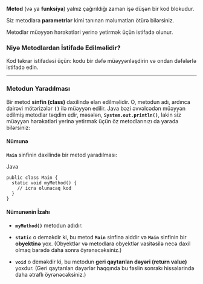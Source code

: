 **Metod** (və ya **funksiya**) yalnız çağırıldığı zaman işə düşən bir kod blokudur.

Siz metodlara **parametrlər** kimi tanınan məlumatları ötürə bilərsiniz.

Metodlar müəyyən hərəkətləri yerinə yetirmək üçün istifadə olunur.

### Niyə Metodlardan İstifadə Edilməlidir?

Kod təkrar istifadəsi üçün: kodu bir dəfə müəyyənləşdirin və ondan dəfələrlə istifadə edin.

---

### Metodun Yaradılması

Bir metod **sinfin (class)** daxilində elan edilməlidir. O, metodun adı, ardınca dairəvi mötərizələr **`()`** ilə müəyyən edilir. Java bəzi əvvəlcədən müəyyən edilmiş metodlar təqdim edir, məsələn, **`System.out.println()`**, lakin siz müəyyən hərəkətləri yerinə yetirmək üçün öz metodlarınızı da yarada bilərsiniz:

#### Nümunə

**`Main`** sinfinin daxilində bir metod yaradılması:

Java

```
public class Main {
  static void myMethod() {
    // icra olunacaq kod
  }
}
```

#### Nümunənin İzahı

- **`myMethod()`** metodun adıdır.
    
- **`static`** o deməkdir ki, bu metod **`Main`** sinfinə aiddir və **`Main`** sinfinin bir **obyektinə** yox. (Obyektlər və metodlara obyektlər vasitəsilə necə daxil olmaq barədə daha sonra öyrənəcəksiniz.)
    
- **`void`** o deməkdir ki, bu metodun **geri qaytarılan dəyəri (return value)** yoxdur. (Geri qaytarılan dəyərlər haqqında bu fəslin sonrakı hissələrində daha ətraflı öyrənəcəksiniz.)